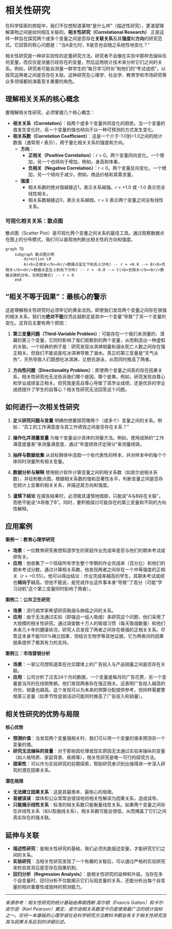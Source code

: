 # 相关性研究

在科学探索的旅程中，我们不仅想知道事物“是什么样”（描述性研究），更渴望理解事物之间是如何相互关联的。**相关性研究（Correlational Research）** 正是这样一种旨在探究两个或多个变量之间是否存在**关联关系**及其**强度**和**方向**的研究范式。它回答的核心问题是：“当A变化时，B是否也会随之系统性地变化？”

相关性研究是一种非实验性的定量研究方法。研究者不会像在实验中那样去操纵任何变量，而仅仅是测量已经存在的变量，然后运用统计技术来分析它们之间的关系。例如，研究者可能会测量一群学生的“每日学习时长”和他们的“考试成绩”，以探究这两者之间是否存在关联。这种研究在心理学、社会学、教育学和市场研究等众多领域都扮演着至关重要的角色。

## 理解相关关系的核心概念

要理解相关性研究，必须掌握几个核心概念：

*   **相关关系（Correlation）**：指两个或多个变量共同变化的趋势。当一个变量的值发生变化时，另一个变量的值也倾向于以一种可预测的方式发生变化。
*   **相关系数（Correlation Coefficient）**：这是一个介于-1.0到+1.0之间的统计数值（通常用 *r* 表示），用于量化相关关系的强度和方向。
    *   **方向**：
        *   **正相关（Positive Correlation）**：*r* > 0。两个变量同向变化。一个增加，另一个也倾向于增加。例如，身高和体重。
        *   **负相关（Negative Correlation）**：*r* < 0。两个变量反向变化。一个增加，另一个倾向于减少。例如，商品价格和其需求量。
    *   **强度**：
        *   相关系数的绝对值越接近1，表示关系越强。*r* = +1.0 或 -1.0 表示完全线性相关。
        *   相关系数越接近0，表示关系越弱。*r* = 0 表示两个变量之间没有线性关系。

### 可视化相关关系：散点图

散点图（Scatter Plot）是可视化两个变量之间关系的最佳工具。通过观察数据点在图上的分布模式，我们可以直观地判断出相关性的方向和强度。

```mermaid
graph TD
    subgraph 散点图示例
        direction LR
        A(<b>正相关</b><br/>数据点呈左下到右上分布) -- r ≈ +0.8 --> B(<b>负相关</b><br/>数据点呈左上到右下分布) -- r ≈ -0.8 --> C(<b>无相关</b><br/>数据点随机分布，无明显模式) -- r ≈ 0
    end
```

## “相关不等于因果”：最核心的警示

这是理解相关性研究时必须牢记的黄金法则。即使我们发现两个变量之间存在很强的相关关系，我们也**绝对不能**仅凭此就断定是其中一个变量“导致”了另一个变量的变化。这背后主要有两个原因：

1.  **第三变量问题（Third-Variable Problem）**：可能存在一个我们未测量的、潜藏的第三个变量，它同时影响了我们观察到的两个变量，从而制造出一种虚假的关联。一个经典的例子是：研究发现冰淇淋销量和溺水死亡人数之间存在强正相关。但我们不能说是吃冰淇淋导致了溺水。真正的第三变量是“天气炎热”，天热导致人们既想吃冰淇淋，又想去游泳，从而同时推高了两者。

2.  **方向性问题（Directionality Problem）**：即使两个变量之间真的存在因果关系，相关性研究也无法告诉我们哪个是因，哪个是果。例如，研究发现自尊心和学业成绩呈正相关。但究竟是高自尊心导致了高学业成绩，还是优异的学业成绩提升了学生的自尊心？相关性研究无法回答这个问题。

## 如何进行一次相关性研究

1.  **定义研究问题与变量**
    明确你想要探究哪两个（或多个）变量之间的关系。例如：“员工的工作满意度与其工作绩效之间是否存在关系？”

2.  **操作化并测量变量**
    为每个变量设计具体的测量方法。例如，使用成熟的“工作满意度量表”来测量满意度，通过“年度绩效评定得分”来测量绩效。

3.  **抽样与数据收集**
    从目标群体中选取一个有代表性的样本，并对样本中的每个个体同时测量所有相关变量。

4.  **数据分析与解释**
    使用统计软件计算变量之间的相关系数（如皮尔逊相关系数），并绘制散点图。根据相关系数的值和显著性水平，判断变量之间是否存在统计上显著的相关关系，并描述其方向和强度。

5.  **谨慎下结论**
    在报告结果时，必须极其谨慎地措辞，只能说“A与B存在关联”，而绝不能说“A导致了B”。同时，要积极探讨可能存在的第三变量和不同的方向性解释。

## 应用案例

**案例一：教育心理学研究**
*   **场景**：一位教育研究者想知道学生的家庭作业完成率是否与他们的期末考试成绩有关。
*   **应用**：他收集了一个班级所有学生整个学期的作业完成率（百分比）和他们的期末考试分数。通过计算相关系数，他发现两者之间存在一个中等强度的正相关（*r* = +0.55）。他可以得出结论：作业完成率越高的学生，其期末考试成绩也**倾向于**越高。但他不能说，是完成作业这件事本身“导致”了高分（可能“学习动机”这个第三变量同时影响了两者）。

**案例二：公共卫生研究**
*   **场景**：流行病学家希望研究吸烟与肺癌之间的关系。
*   **应用**：由于无法通过实验（即强迫一组人吸烟）来研究这个问题，他们采用了大规模的相关性研究。通过调查数十万人的吸烟习惯（每天吸烟数量）和他们未来几十年的健康状况，研究人员发现了两者之间存在极强的正相关关系。尽管这本身不能100%确立因果，但结合生物学等其他证据，它为两者间的因果链条提供了极其有力的支持。

**案例三：市场营销分析**
*   **场景**：一家公司想知道其在社交媒体上的广告投入与产品销量之间是否存在关联。
*   **应用**：公司分析了过去24个月的数据，一个变量是每月的广告花费，另一个变量是当月的在线销售额。他们发现两者存在强正相关。这表明广告投入越高的月份，销量也越高。这个发现可以为未来的预算分配提供参考，但同样需要警惕第三变量（如季节性促销活动可能同时推高了广告投入和销量）。

## 相关性研究的优势与局限

**核心优势**
*   **预测价值**：当发现两个变量强相关时，我们可以用一个变量的值来预测另一个变量的值。
*   **研究无法操纵的变量**：对于那些因伦理或现实原因无法通过实验来操纵的变量（如人格特质、家庭背景、疾病等），相关性研究是唯一可行的探究方法。
*   **探索性**：可以作为实验研究的前期探索，帮助研究者识别出值得进一步深入研究的潜在因果关系。

**潜在局限**
*   **无法建立因果关系**：这是其最根本、最核心的局限。
*   **易被误读**：媒体和公众常常会错误地将相关性解读为因果关系，造成误导。
*   **只能揭示线性关系**：标准的相关系数只能衡量线性关系。如果两个变量之间存在非线性关系（如U型曲线关系），相关系数可能会很低，从而掩盖了它们之间真实存在的强关联。

## 延伸与关联

*   **描述性研究**：是相关性研究的基础，我们必须先能描述变量，才能研究它们之间的关系。
*   **实验研究**：当相关性研究发现了一个有趣的关联后，可以通过严格的实验研究来检验其背后是否存在因果机制。
*   **回归分析（Regression Analysis）**：是相关性研究的延伸和升级。当存在多个自变量时，回归分析不仅能揭示它们与因变量的关系，还能分析出每个自变量的相对重要性或独特的预测能力。

---
*来源参考：相关性研究的统计基础由弗朗西斯·高尔顿（Francis Galton）和卡尔·皮尔逊（Karl Pearson）奠定，皮尔逊相关系数至今仍是使用最广泛的统计指标之一。任何一本基础的心理学或社会科学研究方法教科书都会有关于相关性研究及其与因果关系区别的详细论述。*
